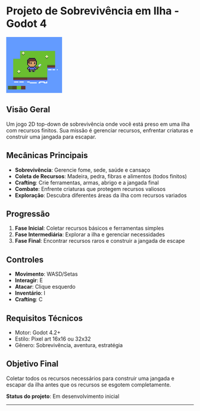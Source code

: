 # Projeto de Sobrevivência em Ilha - Godot 4

![Captura de Tela do Projeto](screenshot.png)

## Visão Geral

Um jogo 2D top-down de sobrevivência onde você está preso em uma ilha com recursos finitos. Sua missão é gerenciar recursos, enfrentar criaturas e construir uma jangada para escapar.

## Mecânicas Principais

- **Sobrevivência**: Gerencie fome, sede, saúde e cansaço
- **Coleta de Recursos**: Madeira, pedra, fibras e alimentos (todos finitos)
- **Crafting**: Crie ferramentas, armas, abrigo e a jangada final
- **Combate**: Enfrente criaturas que protegem recursos valiosos
- **Exploração**: Descubra diferentes áreas da ilha com recursos variados

## Progressão

1. **Fase Inicial**: Coletar recursos básicos e ferramentas simples
2. **Fase Intermediária**: Explorar a ilha e gerenciar necessidades
3. **Fase Final**: Encontrar recursos raros e construir a jangada de escape

## Controles

- **Movimento**: WASD/Setas
- **Interagir**: E
- **Atacar**: Clique esquerdo
- **Inventário**: I
- **Crafting**: C

## Requisitos Técnicos

- Motor: Godot 4.2+
- Estilo: Pixel art 16x16 ou 32x32
- Gênero: Sobrevivência, aventura, estratégia

## Objetivo Final

Coletar todos os recursos necessários para construir uma jangada e escapar da ilha antes que os recursos se esgotem completamente.

**Status do projeto**: Em desenvolvimento inicial

---
